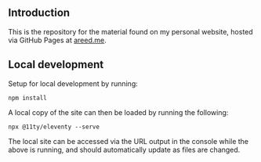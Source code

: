 ## Introduction

This is the repository for the material found on my personal website, hosted via GitHub Pages at [areed.me](https://areed.me).

## Local development
Setup for local development by running:

    npm install

A local copy of the site can then be loaded by running the following:

    npx @11ty/eleventy --serve

The local site can be accessed via the URL output in the console while the above is running, and should automatically update as files are changed.
